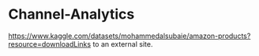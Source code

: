 # Channel-Analytics
https://www.kaggle.com/datasets/mohammedalsubaie/amazon-products?resource=downloadLinks to an external site.
